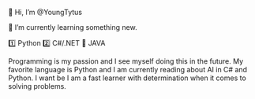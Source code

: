 👋 Hi, I’m @YoungTytus

🌱 I’m currently learning something new.

1️⃣ Python
2️⃣ C#/.NET
🚮 JAVA

Programming is my passion and I see myself doing this in the future. My favorite language is Python and I am currently reading about AI in C# and Python. I want be I am a fast learner with determination when it comes to solving problems.

<!---
YoungTytus/YoungTytus is a ✨ special ✨ repository because its `README.md` (this file) appears on your GitHub profile.
You can click the Preview link to take a look at your changes.
--->
